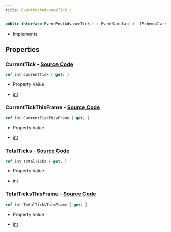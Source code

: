 ```yaml
---
title: EventPostAdvanceTick_t
---
```


```csharp
public interface EventPostAdvanceTick_t : EventSimulate_t, ISchemaClass<EventSimulate_t>, ISchemaClass<EventPostAdvanceTick_t>, ISchemaField, ISchemaClass, INativeHandle
```

- Implements

## Properties

### **CurrentTick** - [Source Code](https://github.com/swiftly-solution/swiftlys2/blob/main/managed/src/SwiftlyS2.Generated/Schemas/Interfaces/EventPostAdvanceTick_t.cs#L16)

```csharp
ref int CurrentTick { get; }
```

- Property Value

- [int](https://learn.microsoft.com/dotnet/api/system.int32)

### **CurrentTickThisFrame** - [Source Code](https://github.com/swiftly-solution/swiftlys2/blob/main/managed/src/SwiftlyS2.Generated/Schemas/Interfaces/EventPostAdvanceTick_t.cs#L18)

```csharp
ref int CurrentTickThisFrame { get; }
```

- Property Value

- [int](https://learn.microsoft.com/dotnet/api/system.int32)

### **TotalTicks** - [Source Code](https://github.com/swiftly-solution/swiftlys2/blob/main/managed/src/SwiftlyS2.Generated/Schemas/Interfaces/EventPostAdvanceTick_t.cs#L22)

```csharp
ref int TotalTicks { get; }
```

- Property Value

- [int](https://learn.microsoft.com/dotnet/api/system.int32)

### **TotalTicksThisFrame** - [Source Code](https://github.com/swiftly-solution/swiftlys2/blob/main/managed/src/SwiftlyS2.Generated/Schemas/Interfaces/EventPostAdvanceTick_t.cs#L20)

```csharp
ref int TotalTicksThisFrame { get; }
```

- Property Value

- [int](https://learn.microsoft.com/dotnet/api/system.int32)

